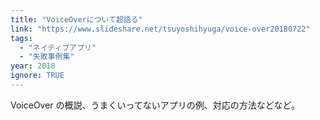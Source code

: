 ```yaml
---
title: "VoiceOverについて超語る"
link: "https://www.slideshare.net/tsuyoshihyuga/voice-over20180722"
tags:
  - "ネイティブアプリ"
  - "失敗事例集"
year: 2018
ignore: TRUE
---
```


VoiceOver の概説、うまくいってないアプリの例、対応の方法などなど。
